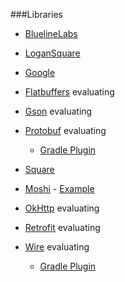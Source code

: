 ###Libraries
- [BluelineLabs](https://github.com/bluelinelabs)
 - [LoganSquare](https://github.com/bluelinelabs/LoganSquare)

- [Google](https://github.com/google)
 - [Flatbuffers](https://github.com/google/flatbuffers) evaluating
 - [Gson](https://github.com/google/gson) evaluating
 - [Protobuf](https://github.com/google/protobuf) evaluating
    - [Gradle Plugin](https://github.com/google/protobuf-gradle-plugin)

- [Square](https://github.com/square)
 - [Moshi](https://github.com/square/moshi) - [Example](https://github.com/ersin-ertan/android-networking/tree/master/moshi/src/main/java/com/nullcognition/moshi)
 - [OkHttp](https://github.com/square/okhttp) evaluating
 - [Retrofit](https://github.com/square/retrofit) evaluating
 - [Wire](https://github.com/square/wire) evaluating
    - [Gradle Plugin](https://github.com/square/wire-gradle-plugin)

